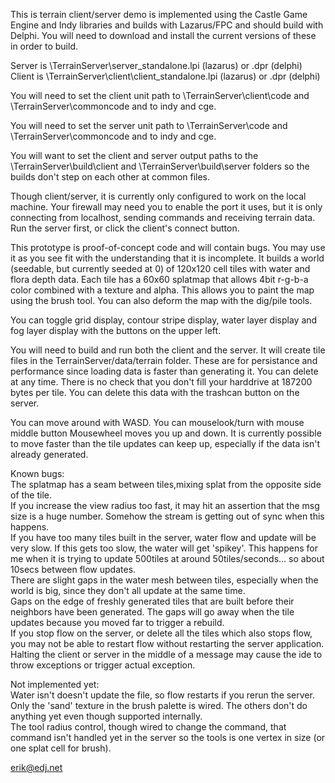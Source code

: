 This is terrain client/server demo is implemented using the
Castle Game Engine and Indy libraries and builds with Lazarus/FPC and
should build with Delphi. You will need to download and install the current
versions of these in order to build.
<p>
Server is \TerrainServer\server_standalone.lpi (lazarus) or .dpr (delphi)<br>
Client is \TerrainServer\client\client_standalone.lpi (lazarus) or .dpr (delphi)
<p>
You will need to set the client unit path to
  \TerrainServer\client\code and \TerrainServer\commoncode and to indy and cge.
<p>
You will need to set the server unit path to
  \TerrainServer\code and \TerrainServer\commoncode and to indy and cge.
<p>
You will want to set the client and server output paths to the
  \TerrainServer\build\client and \TerrainServer\build\server folders so the
  builds don't step on each other at common files.
<p>
Though client/server, it is currently only configured to work on the local
machine.  Your firewall may need you to enable the port it uses, but it is only
connecting from localhost, sending commands and receiving terrain data.  Run
the server first, or click the client's connect button.
<p>
This prototype is proof-of-concept code and will contain bugs.  You may use it
as you see fit with the understanding that it is incomplete.  It builds a world
(seedable, but currently seeded at 0) of 120x120 cell tiles with water and flora
depth data.  Each tile has a 60x60 splatmap that allows 4bit r-g-b-a color
combined with a texture and alpha.  This allows you to paint the map using the
brush tool.  You can also deform the map with the dig/pile tools.
<p>
You can toggle grid display, contour stripe display, water layer display and fog
layer display with the buttons on the upper left.
<p>
You will need to build and run both the client and the server. It will create
tile files in the TerrainServer/data/terrain folder.  These are for persistance
and performance since loading data is faster than generating it.  You can delete
at any time.  There is no check that you don't fill your harddrive at 187200
bytes per tile. You can delete this data with the trashcan button on the server.
<p>
You can move around with WASD.  You can mouselook/turn with mouse middle button
Mousewheel moves you up and down.  It is currently possible to move faster than
the tile updates can keep up, especially if the data isn't already generated.
<p>
Known bugs: <br>
The splatmap has a seam between tiles,mixing splat from the opposite side of the
  tile. <br>
If you increase the view radius too fast, it may hit an assertion that the msg
   size is a huge number.  Somehow the stream is getting out of sync when this
   happens. <br>
If you have too many tiles built in the server, water flow and update will be
   very slow.  If this gets too slow, the water will get 'spikey'.  This happens
   for me when it is trying to update 500tiles at around 50tiles/seconds... so
   about 10secs between flow updates. <br>
There are slight gaps in the water mesh between tiles, especially when the
  world is big, since they don't all update at the same time. <br>
Gaps on the edge of freshly generated tiles that are built before their neighbors
  have been generated.  The gaps will go away when the tile updates because you
  moved far to trigger a rebuild. <br>
If you stop flow on the server, or delete all the tiles which also stops flow,
  you may not be able to restart flow without restarting the server application.<br>
Halting the client or server in the middle of a message may cause the ide to
  throw exceptions or trigger actual exception.<br>
<p>
Not implemented yet:<br>
  Water isn't doesn't update the file, so flow restarts if you rerun the server.<br>
  Only the 'sand' texture in the brush palette is wired.  The others don't do
    anything yet even though supported internally.<br>
  The tool radius control, though wired to change the command, that command isn't handled
    yet in the server so the tools is one vertex in size (or one splat cell for brush).
<P>

erik@edj.net




